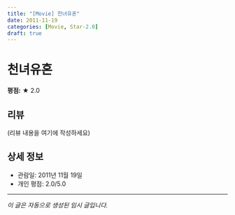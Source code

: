 ```yaml
---
title: "[Movie] 천녀유혼"
date: 2011-11-19
categories: [Movie, Star-2.0]
draft: true
---
```


# 천녀유혼

**평점:** ★ 2.0

## 리뷰

(리뷰 내용을 여기에 작성하세요)

## 상세 정보

- 관람일: 2011년 11월 19일
- 개인 평점: 2.0/5.0

---

*이 글은 자동으로 생성된 임시 글입니다.*
